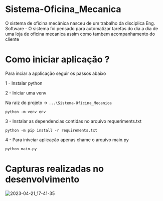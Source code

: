# Sistema-Oficina_Mecanica

O sistema de oficina mecânica nasceu de um trabalho da disciplica Eng. Software - O sistema foi pensado para automatizar tarefas do dia a dia de uma loja de oficina mecanica assim como tambem acompanhamento do cliente

# Como iniciar aplicação ?

Para inciar a applicação seguir os passos abaixo

1 - Instalar python


2 - Iniciar uma venv

Na raiz do projeto -> `...\Sistema-Oficina_Mecanica`

```
python -m venv env
```



3 - Instalar as dependencias contidas no arquivo requeriments.txt

```
python -m pip install -r requirements.txt
```



4 - Para inivciar aplicação apenas chame o arquivo main.py

```
python main.py
```

# Capturas realizadas no desenvolvimento

![2023-04-21_17-41-35](https://user-images.githubusercontent.com/91014834/233740981-5e63ccde-54b0-4c55-a558-52cf1c25b9e4.gif)


